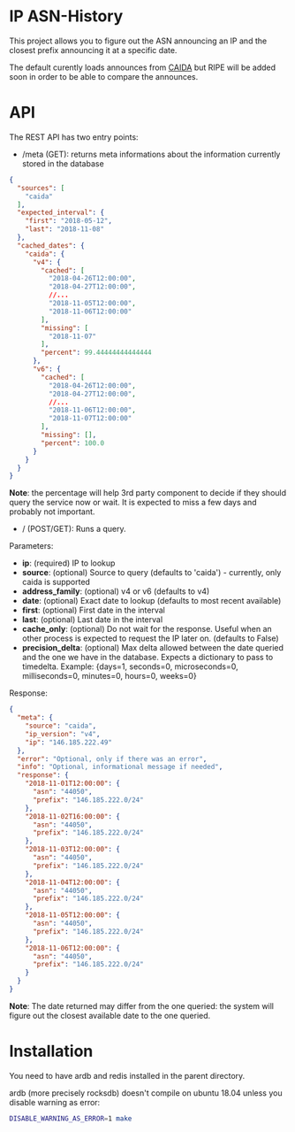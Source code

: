 # IP ASN-History

This project allows you to figure out the ASN announcing an IP and the closest prefix
announcing it at a specific date.

The default curently loads announces from [CAIDA](http://data.caida.org/datasets/routing/)
but RIPE will be added soon in order to be able to compare the announces.

# API

The REST API has two entry points:

* /meta (GET): returns meta informations about the information currently stored in the database

```json
{
  "sources": [
    "caida"
  ],
  "expected_interval": {
    "first": "2018-05-12",
    "last": "2018-11-08"
  },
  "cached_dates": {
    "caida": {
      "v4": {
        "cached": [
          "2018-04-26T12:00:00",
          "2018-04-27T12:00:00",
		  //...
          "2018-11-05T12:00:00",
          "2018-11-06T12:00:00"
        ],
        "missing": [
          "2018-11-07"
        ],
        "percent": 99.44444444444444
      },
      "v6": {
        "cached": [
          "2018-04-26T12:00:00",
          "2018-04-27T12:00:00",
		  //...
          "2018-11-06T12:00:00",
          "2018-11-07T12:00:00"
        ],
        "missing": [],
        "percent": 100.0
      }
    }
  }
}
```

**Note**: the percentage will help 3rd party component to decide if they should query the service now or wait.
		  It is expected to miss a few days and probably not important.

* / (POST/GET): Runs a query.

Parameters:

* **ip**: (required) IP to lookup
* **source**: (optional) Source to query (defaults to 'caida') - currently, only caida is supported
* **address_family**: (optional) v4 or v6 (defaults to v4)
* **date**: (optional) Exact date to lookup (defaults to most recent available)
* **first**: (optional) First date in the interval
* **last**: (optional) Last date in the interval
* **cache_only**: (optional) Do not wait for the response. Useful when an other process is expected to request the IP later on. (defaults to False)
* **precision_delta**: (optional) Max delta allowed between the date queried and the one we have in the database. Expects a dictionary to pass to timedelta.
                 Example: {days=1, seconds=0, microseconds=0, milliseconds=0, minutes=0, hours=0, weeks=0}

Response:

```json
{
  "meta": {
    "source": "caida",
    "ip_version": "v4",
    "ip": "146.185.222.49"
  },
  "error": "Optional, only if there was an error",
  "info": "Optional, informational message if needed",
  "response": {
    "2018-11-01T12:00:00": {
      "asn": "44050",
      "prefix": "146.185.222.0/24"
    },
    "2018-11-02T16:00:00": {
      "asn": "44050",
      "prefix": "146.185.222.0/24"
    },
    "2018-11-03T12:00:00": {
      "asn": "44050",
      "prefix": "146.185.222.0/24"
    },
    "2018-11-04T12:00:00": {
      "asn": "44050",
      "prefix": "146.185.222.0/24"
    },
    "2018-11-05T12:00:00": {
      "asn": "44050",
      "prefix": "146.185.222.0/24"
    },
    "2018-11-06T12:00:00": {
      "asn": "44050",
      "prefix": "146.185.222.0/24"
    }
  }
}
```

**Note**: The date returned may differ from the one queried: the system will figure out the closest available date to the one queried.


# Installation

You need to have ardb and redis installed in the parent directory.

ardb (more precisely rocksdb) doesn't compile on ubuntu 18.04 unless you disable warning as error:

```bash
DISABLE_WARNING_AS_ERROR=1 make
```
